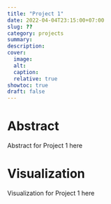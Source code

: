 ```yaml
---
title: "Project 1"
date: 2022-04-04T23:15:00+07:00
slug: ??
category: projects
summary:
description:
cover:
  image:
  alt:
  caption:
  relative: true
showtoc: true
draft: false
---
```


# Abstract

Abstract for Project 1 here

# Visualization

Visualization for Project 1 here
